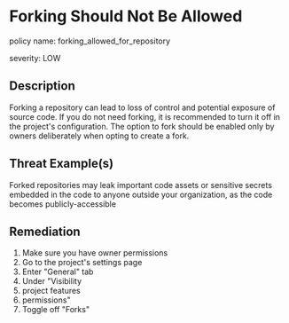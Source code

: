 # Forking Should Not Be Allowed

policy name: forking_allowed_for_repository

severity: LOW

## Description

Forking a repository can lead to loss of control and potential exposure of
source code. If you do not need forking, it is recommended to turn it off in the
project's configuration. The option to fork should be enabled only by owners
deliberately when opting to create a fork.

## Threat Example(s)

Forked repositories may leak important code assets or sensitive secrets
embedded in the code to anyone outside your organization, as the code becomes
publicly-accessible

## Remediation

1. Make sure you have owner permissions
2. Go to the project's settings page
3. Enter "General" tab
4. Under "Visibility
5. project features
6. permissions"
7. Toggle off "Forks"
